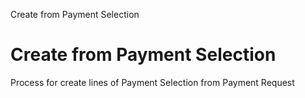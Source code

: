 
Create from Payment Selection
# Create from Payment Selection


Process for create lines of Payment Selection from Payment Request
